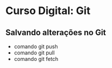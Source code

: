 # Curso Digital: Git

## Salvando alterações no Git
* comando git push
* comando git pull
* comando git fetch
